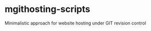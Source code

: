 mgithosting-scripts
===================

Minimalistic approach for website hosting under GIT revision control
